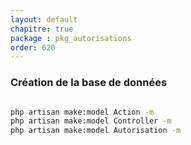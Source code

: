 ```yaml
---
layout: default
chapitre: true
package : pkg_autorisations
order: 620
---
```


### Création de la base de données 


````bash

php artisan make:model Action -m
php artisan make:model Controller -m
php artisan make:model Autorisation -m
````